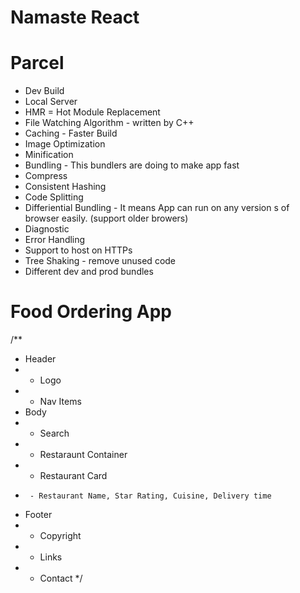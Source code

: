 # Namaste React 

# Parcel
- Dev Build
- Local Server
- HMR = Hot Module Replacement
- File Watching Algorithm - written by C++
- Caching - Faster Build
- Image Optimization
- Minification 
- Bundling - This bundlers are doing to make app fast
- Compress
- Consistent Hashing 
- Code Splitting
- Differiential Bundling - It means App can run on any version s of browser easily. (support older browers)
- Diagnostic
- Error Handling
- Support to host on HTTPs 
- Tree Shaking - remove unused code
- Different dev and prod bundles 

# Food Ordering App
/**
 * Header
 *  - Logo
 *  - Nav Items
 * Body
 *  - Search
 *  - Restaraunt Container
 *   - Restaurant Card 
 *      - Restaurant Name, Star Rating, Cuisine, Delivery time
 * Footer
 *  - Copyright
 *  - Links
 *  - Contact
 */

 